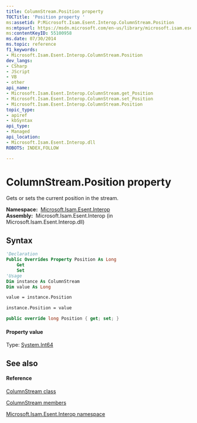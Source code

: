 ```yaml
---
title: ColumnStream.Position property 
TOCTitle: 'Position property '
ms:assetid: P:Microsoft.Isam.Esent.Interop.ColumnStream.Position
ms:mtpsurl: https://msdn.microsoft.com/en-us/library/microsoft.isam.esent.interop.columnstream.position(v=EXCHG.10)
ms:contentKeyID: 55100958
ms.date: 07/30/2014
ms.topic: reference
f1_keywords:
- Microsoft.Isam.Esent.Interop.ColumnStream.Position
dev_langs:
- CSharp
- JScript
- VB
- other
api_name: 
- Microsoft.Isam.Esent.Interop.ColumnStream.get_Position
- Microsoft.Isam.Esent.Interop.ColumnStream.set_Position
- Microsoft.Isam.Esent.Interop.ColumnStream.Position
topic_type: 
- apiref
- kbSyntax
api_type: 
- Managed
api_location: 
- Microsoft.Isam.Esent.Interop.dll
ROBOTS: INDEX,FOLLOW

---
```


# ColumnStream.Position property

Gets or sets the current position in the stream.

**Namespace:**  [Microsoft.Isam.Esent.Interop](hh596136\(v=exchg.10\).md)  
**Assembly:**  Microsoft.Isam.Esent.Interop (in Microsoft.Isam.Esent.Interop.dll)

## Syntax

``` vb
'Declaration
Public Overrides Property Position As Long
    Get
    Set
'Usage
Dim instance As ColumnStream
Dim value As Long

value = instance.Position

instance.Position = value
```

``` csharp
public override long Position { get; set; }
```

#### Property value

Type: [System.Int64](https://docs.microsoft.com/dotnet/api/system.int64?redirectedfrom=MSDN)  

## See also

#### Reference

[ColumnStream class](dn334143\(v=exchg.10\).md)

[ColumnStream members](dn334190\(v=exchg.10\).md)

[Microsoft.Isam.Esent.Interop namespace](hh596136\(v=exchg.10\).md)

